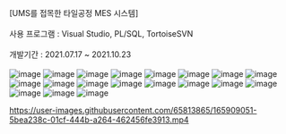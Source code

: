 [UMS를 접목한 타일공정 MES 시스템] </br>
</br>
사용 프로그램 : Visual Studio, PL/SQL, TortoiseSVN </br>
</br>
개발기간 : 2021.07.17 ~ 2021.10.23 </br>
</br>
![image](https://user-images.githubusercontent.com/65813865/165902718-5a3fdb20-95ca-4e10-8392-c82dcdef77bc.png)
![image](https://user-images.githubusercontent.com/65813865/165902883-ca4f7dac-3876-4d6b-ab8b-088b9c89c4c9.png)
![image](https://user-images.githubusercontent.com/65813865/165902919-6a0d079b-f659-49a8-9314-19f6310d33e1.png)
![image](https://user-images.githubusercontent.com/65813865/165902926-b4541494-5532-4ff6-90b7-f9c0404bc087.png)
![image](https://user-images.githubusercontent.com/65813865/165902978-5e6f7d50-092a-4d20-b75c-392cb281fa88.png)
![image](https://user-images.githubusercontent.com/65813865/165902984-600f7201-35cf-4981-bf67-9c109fd18815.png)
![image](https://user-images.githubusercontent.com/65813865/165902987-3bf0deea-0497-4f90-b86b-373f512d7ec8.png)
![image](https://user-images.githubusercontent.com/65813865/165902989-f8414988-746f-4c8f-8eb6-703bcf9aa85d.png)
![image](https://user-images.githubusercontent.com/65813865/165902994-bc01c52d-d671-4308-95aa-3e48ba894029.png)
![image](https://user-images.githubusercontent.com/65813865/165903000-b8eb63e6-6d9b-4ce9-9a92-f0bf635322f0.png)
![image](https://user-images.githubusercontent.com/65813865/165903002-fce9306b-ca41-4ac5-bf2f-48aade2185da.png)
![image](https://user-images.githubusercontent.com/65813865/165903005-9eb5e1c9-1050-4aa2-a4e2-bd667d1a70f9.png)
![image](https://user-images.githubusercontent.com/65813865/165903012-af87298f-84a2-478c-985a-c166e95a46df.png)
![image](https://user-images.githubusercontent.com/65813865/165903018-395d6e4e-71dc-4581-a140-20bd166ce81c.png)
![image](https://user-images.githubusercontent.com/65813865/165903022-124d0234-4e3b-4946-bd40-b63e03e7bd6a.png)
![image](https://user-images.githubusercontent.com/65813865/165903025-3f7628ab-d593-49c6-8865-432c0c5e608c.png)
![image](https://user-images.githubusercontent.com/65813865/165903259-fb52d6e3-4b5d-4875-90d1-27f9b33ec96a.png)
![image](https://user-images.githubusercontent.com/65813865/165903264-4a638e9b-75e3-4676-b095-7ffbcece5650.png)
![image](https://user-images.githubusercontent.com/65813865/165903299-5624c5f7-fd4f-486a-b048-7638d9e6ce10.png)






https://user-images.githubusercontent.com/65813865/165909051-5bea238c-01cf-444b-a264-462456fe3913.mp4



